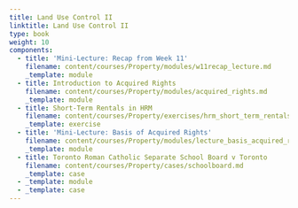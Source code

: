 ```yaml
---
title: Land Use Control II
linktitle: Land Use Control II
type: book
weight: 10
components:
  - title: 'Mini-Lecture: Recap from Week 11'
    filename: content/courses/Property/modules/w11recap_lecture.md
    _template: module
  - title: Introduction to Acquired Rights
    filename: content/courses/Property/modules/acquired_rights.md
    _template: module
  - title: Short-Term Rentals in HRM
    filename: content/courses/Property/exercises/hrm_short_term_rentals.md
    _template: exercise
  - title: 'Mini-Lecture: Basis of Acquired Rights'
    filename: content/courses/Property/modules/lecture_basis_acquired_rights.md
    _template: module
  - title: Toronto Roman Catholic Separate School Board v Toronto
    filename: content/courses/Property/cases/schoolboard.md
    _template: case
  - _template: module
  - _template: case
---
```




